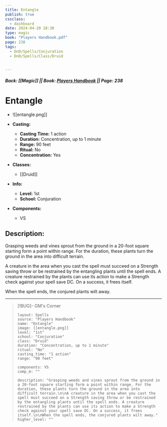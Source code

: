 ```yaml
---
title: Entangle
publish: true
cssclass:
  - dashboard
date: 2024-04-20 18:30
type: magic
book: "Players Handbook.pdf"
page: 238
tags:
  - DnD/Spells/Conjuration
  - DnD/Spells/Class/Druid


---
```


##### Back: [[Magic]] || Book: [Players Handbook](https://drive.google.com/drive/folders/1O5bhpYizcIT5xxAoLOuzCRht_PVS7VSG?usp=sharing) || Page: 238

# Entangle
- ![[entangle.png]]
- **Casting:**
    - **Casting Time:** 1 action
    - **Duration:** Concentration, up to 1 minute
    - **Range:** 90 feet
    - **Ritual:** No
    - **Concentration:** Yes
- **Classes:**
    - [[Druid]]

- **Info:**
    - **Level:** 1st
    - **School:** Conjuration
- **Components:**
    - VS


## Description:
Grasping weeds and vines sprout from the ground in a 20-foot square starting form a point within range. For the duration, these plants turn the ground in the area into difficult terrain.

A creature in the area when you cast the spell must succeed on a Strength saving throw or be restrained by the entangling plants until the spell ends. A creature restrained by the plants can use its action to make a Strength check against your spell save DC. On a success, it frees itself.

When the spell ends, the conjured plants wilt away.



---

> [!BUG]- GM's Corner
>
> ```statblock
> layout: Spells
> source: "Players Handbook"
> name: "Entangle"
> image: [[entangle.png]]
> level: "1st"
> school: "Conjuration"
> class: "Druid"
> duration: "Concentration, up to 1 minute"
> ritual: "No"
> casting_time: "1 action"
> range: "90 feet"
>
> components: VS
> comp_m: ""
>
> description: "Grasping weeds and vines sprout from the ground in a 20-foot square starting form a point within range. For the duration, these plants turn the ground in the area into difficult terrain.\n\nA creature in the area when you cast the spell must succeed on a Strength saving throw or be restrained by the entangling plants until the spell ends. A creature restrained by the plants can use its action to make a Strength check against your spell save DC. On a success, it frees itself.\n\nWhen the spell ends, the conjured plants wilt away."
> higher_level: ""
> ```

